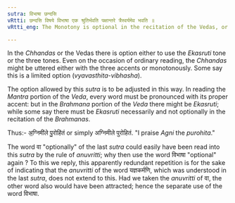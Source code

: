 ```yaml
---
sutra: विभाषा छन्दसि
vRtti: छन्दसि विषये विभाषा एक श्रुतिर्भवति पक्षान्तरे त्रैस्वर्यमेव भवति ॥
vRtti_eng: The Monotony is optional in the recitation of the Vedas, or they may be recited with accents.

---
```

In the _Chhandas_ or the Vedas there is option either to use the _Ekasruti_ tone or the three tones. Even on the occasion of ordinary reading, the _Chhandas_ might be uttered either with the three accents or monotonously. Some say this is a limited option (_vyavasthita_-_vibhasha_).

The option allowed by this _sutra_ is to be adjusted in this way. In reading the _Mantra_ portion of the _Veda_, every word must be pronounced with its proper accent: but in the _Brahmana_ portion of the _Veda_ there might be _Ekasruti_; while some say there must be _Ekasruti_ necessarily and not optionally in the recitation of the _Brahmanas_.

Thus:- अ॒ग्निमी॑ले पु॒रोहि॑तं or simply अग्निमीले पुरोहितं. "I praise _Agni_ the _purohita_."

The word वा "optionally" of the last _sutra_ could easily have been read into this _sutra_ by the rule of _anuvritti_; why then use the word विभाषा "optional" again ? To this we reply, this apparently redundant repetition is for the sake of indicating that the _anuvritti_ of the word यज्ञकर्मणि, which was understood in the last _sutra_, does not extend to this. Had we taken the _anuvritti_ of वा, the other word also would have been attracted; hence the separate use of the word विभाषा.